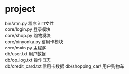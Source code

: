 # project
 bin/atm.py 程序入口文件  
 core/login.py 登录模块  
 core/shop.py 购物模块  
 core/xinyonka.py 信用卡模块  
 core/main.py 主程序  
 db/user.txt 用户数据  
 db/op_log.txt  操作日志  
 db/credit_card.txt 信用卡数据
 db/shopping_car/  用户购物车
